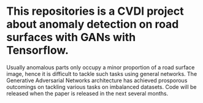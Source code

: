 # This repositories is a CVDI project about anomaly detection on road surfaces with GANs with Tensorflow.
Usually anomalous parts only occupy a minor proportion of a road surface image, hence it is difficult to tackle such tasks using general networks. The Generative Adversarial Networks architecture has achieved prosporous outcomings on tackling various tasks on imbalanced datasets. 
Code will be released when the paper is released in the next several months.
